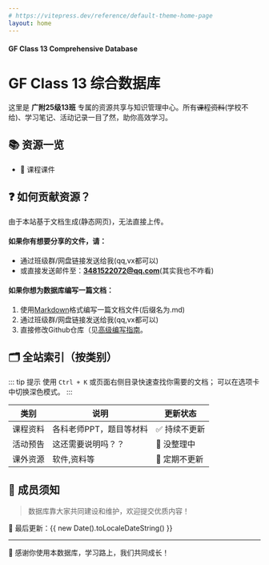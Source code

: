 ```yaml
---
# https://vitepress.dev/reference/default-theme-home-page
layout: home
---
```

#### GF Class 13 Comprehensive Database
# GF Class 13 综合数据库

这里是 **广附25级13班** 专属的资源共享与知识管理中心。所有~~课程资料~~(学校不给)、学习笔记、活动记录一目了然，助你高效学习。
## 📚 资源一览

<!-- 这里可以放置你的文档树链接或具体目录结构 -->
- 📁 课程课件

## ❓ 如何贡献资源？

由于本站基于文档生成(静态网页)，无法直接上传。

#### 如果你有想要分享的文件，请：

- 通过班级群/网盘链接发送给我(qq,vx都可以)
- 或直接发送邮件至：**3481522072@qq.com**(其实我也不咋看)

#### 如果你想为数据库编写一篇文档：

1. 使用[Markdown](https://markdown.com.cn/basic-syntax/)格式编写一篇文档文件(后缀名为.md)
2. 通过班级群/网盘链接发送给我(qq,vx都可以)
3. 直接修改Github仓库（见[高级编写指南](adv_info)。

## 🗂️ 全站索引（按类别）

::: tip 提示
使用 `Ctrl + K` 或页面右侧目录快速查找你需要的文档；
可以在选项卡中切换深色模式。
:::

| 类别       | 说明               | 更新状态   |
|------------|-------------------|------------|
| 课程资料   | 各科老师PPT，题目等材料 | ✅ 持续不更新 |
| 活动预告   | 这还需要说明吗？？ | 🚧 没整理中   |
| 课外资源   | 软件,资料等     | 🔄 定期不更新 |

## 👥 成员须知

> 数据库靠大家共同建设和维护，欢迎提交优质内容！

📅 最后更新：{{ new Date().toLocaleDateString() }}

---

🙏 感谢你使用本数据库，学习路上，我们共同成长！